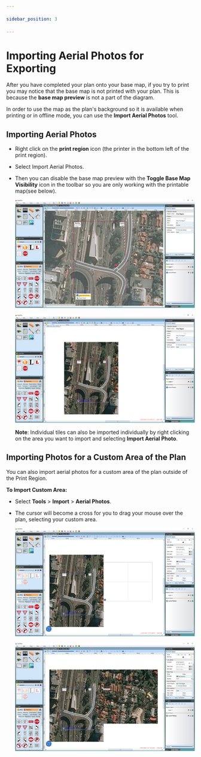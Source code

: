 ```yaml
---

sidebar_position: 3

---
```

# Importing Aerial Photos for Exporting

After you have completed your plan onto your base map, if you try to print you may notice that the base map is not printed with your plan. This is because the **base map preview** is not a part of the diagram.

In order to use the map as the plan's background so it is available when printing or in offline mode, you can use the **Import Aerial Photos** tool.

## Importing Aerial Photos

- Right click on the **print region** icon (the printer in the bottom left of the print region).
- Select Import Aerial Photos.
- Then you can disable the base map preview with the **Toggle Base Map Visibility** icon in the toolbar so you are only working with the printable map(see below).

    ![Importing_Aerial_Photos_in_the_Print_Region](./assets/Importing_Aerial_Photos_in_the_Print_Region.jpg)

    ![Base_Map_Preview_turned_Off](./assets/Base_Map_Preview_turned_Off.png)

    **Note**: Individual tiles can also be imported individually by right clicking on the area you want to import and selecting **Import Aerial Photo**.

## Importing Photos for a Custom Area of the Plan

You can also import aerial photos for a custom area of the plan outside of the Print Region.

**To Import Custom Area:**

- Select **Tools** > **Import** > **Aerial Photos**.
- The cursor will become a cross for you to drag your mouse over the plan, selecting your custom area.

    ![Importing_Aerial_Photos_for_a_Custom_Area_Step_1](./assets/Importing_Aerial_Photos_for_a_Custom_Area_Step_1.png)

    ![Importing_Aerial_Photos_for_a_Custom_Area_Step_2](./assets/Importing_Aerial_Photos_for_a_Custom_Area_Step_2.jpg)
